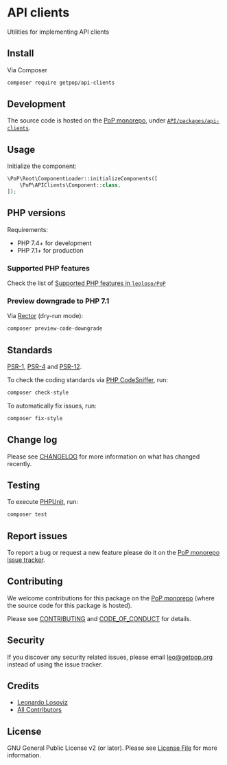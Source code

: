 # API clients

<!--
[![Build Status][ico-travis]][link-travis]
[![Quality Score][ico-code-quality]][link-code-quality]
[![Software License][ico-license]](LICENSE.md)
[![Latest Version on Packagist][ico-version]][link-packagist]
[![Coverage Status][ico-scrutinizer]][link-scrutinizer]
[![Total Downloads][ico-downloads]][link-downloads]
-->

Utilities for implementing API clients

## Install

Via Composer

``` bash
composer require getpop/api-clients
```

## Development

The source code is hosted on the [PoP monorepo](https://github.com/leoloso/PoP), under [`API/packages/api-clients`](https://github.com/leoloso/PoP/tree/master/layers/API/packages/api-clients).

## Usage

Initialize the component:

``` php
\PoP\Root\ComponentLoader::initializeComponents([
    \PoP\APIClients\Component::class,
]);
```

## PHP versions

Requirements:

- PHP 7.4+ for development
- PHP 7.1+ for production

### Supported PHP features

Check the list of [Supported PHP features in `leoloso/PoP`](https://github.com/leoloso/PoP/#supported-php-features)

### Preview downgrade to PHP 7.1

Via [Rector](https://github.com/rectorphp/rector) (dry-run mode):

```bash
composer preview-code-downgrade
```

## Standards

[PSR-1](https://www.php-fig.org/psr/psr-1), [PSR-4](https://www.php-fig.org/psr/psr-4) and [PSR-12](https://www.php-fig.org/psr/psr-12).

To check the coding standards via [PHP CodeSniffer](https://github.com/squizlabs/PHP_CodeSniffer), run:

``` bash
composer check-style
```

To automatically fix issues, run:

``` bash
composer fix-style
```

## Change log

Please see [CHANGELOG](CHANGELOG.md) for more information on what has changed recently.

## Testing

To execute [PHPUnit](https://phpunit.de/), run:

``` bash
composer test
```

## Report issues

To report a bug or request a new feature please do it on the [PoP monorepo issue tracker](https://github.com/leoloso/PoP/issues).

## Contributing

We welcome contributions for this package on the [PoP monorepo](https://github.com/leoloso/PoP) (where the source code for this package is hosted).

Please see [CONTRIBUTING](CONTRIBUTING.md) and [CODE_OF_CONDUCT](CODE_OF_CONDUCT.md) for details.

## Security

If you discover any security related issues, please email leo@getpop.org instead of using the issue tracker.

## Credits

- [Leonardo Losoviz][link-author]
- [All Contributors][link-contributors]

## License

GNU General Public License v2 (or later). Please see [License File](LICENSE.md) for more information.

[ico-version]: https://img.shields.io/packagist/v/getpop/api-clients.svg?style=flat-square
[ico-license]: https://img.shields.io/badge/license-MIT-brightgreen.svg?style=flat-square
[ico-travis]: https://img.shields.io/travis/getpop/api-clients/master.svg?style=flat-square
[ico-scrutinizer]: https://img.shields.io/scrutinizer/coverage/g/getpop/api-clients.svg?style=flat-square
[ico-code-quality]: https://img.shields.io/scrutinizer/g/getpop/api-clients.svg?style=flat-square
[ico-downloads]: https://img.shields.io/packagist/dt/getpop/api-clients.svg?style=flat-square

[link-packagist]: https://packagist.org/packages/getpop/api-clients
[link-travis]: https://travis-ci.org/getpop/api-clients
[link-scrutinizer]: https://scrutinizer-ci.com/g/getpop/api-clients/code-structure
[link-code-quality]: https://scrutinizer-ci.com/g/getpop/api-clients
[link-downloads]: https://packagist.org/packages/getpop/api-clients
[link-author]: https://github.com/getpop
[link-contributors]: ../../../../../../contributors
